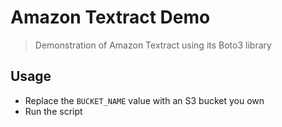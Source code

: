 # Amazon Textract Demo

> Demonstration of Amazon Textract using its Boto3 library

## Usage

* Replace the `BUCKET_NAME` value with an S3 bucket you own
* Run the script

